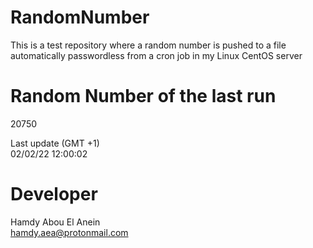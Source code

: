 # RandomNumber    
This is a test repository where a random number is pushed to a file automatically passwordless from a cron job in my Linux CentOS server    
# Random Number of the last run   
20750
      
Last update (GMT +1)    
02/02/22 12:00:02
# Developer    
Hamdy Abou El Anein   
hamdy.aea@protonmail.com
